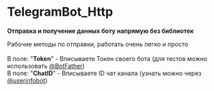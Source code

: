 # TelegramBot_Http
**Отправка и получение данных боту напрямую без библиотек**

Рабочие методы по отправки, работать очень легко и просто\
<br>В поле: "<b>Token</b>" - Вписываете Токен своего бота (для тестов можно использовать [@BotFather](t.me/BotFather))</br>
В поле: "<b>ChatID</b>" - Вписываете ID чат канала (узнать можно через [@userinfobot](https://t.me/userinfobot))
